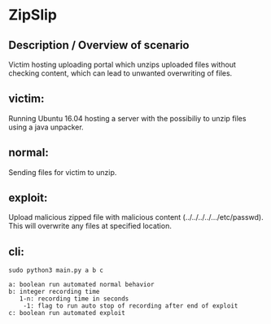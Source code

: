 # ZipSlip 

## Description / Overview of scenario
Victim hosting uploading portal which unzips uploaded files without checking content, which can lead to unwanted overwriting of files.

## victim:
Running Ubuntu 16.04 hosting a server with the possibiliy to unzip files using a java unpacker. 

## normal:
Sending files for victim to unzip.

## exploit:
Upload malicious zipped file with malicious content (../../../../.../etc/passwd). 
This will overwrite any files at specified location.

## cli:

    sudo python3 main.py a b c 
    
    a: boolean run automated normal behavior
    b: integer recording time
       1-n: recording time in seconds
        -1: flag to run auto stop of recording after end of exploit
    c: boolean run automated exploit